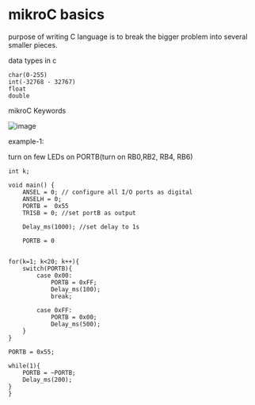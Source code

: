 #  mikroC basics
purpose of writing C language is to break the bigger problem into several smaller pieces.

data types in c

    char(0-255)
    int(-32768 - 32767)
    float
    double

mikroC Keywords

![image](https://github.com/harin44/PIC16F877A_Simplified/assets/94885392/2211f37a-dfc5-4eab-9449-6bee93157052)


example-1:

turn on few LEDs on PORTB(turn on RB0,RB2, RB4, RB6)

    int k;
    
    void main() {
        ANSEL = 0; // configure all I/O ports as digital
        ANSELH = 0;
        PORTB =  0x55
        TRISB = 0; //set portB as output

        Delay_ms(1000); //set delay to 1s

        PORTB = 0
    

    for(k=1; k<20; k++){
        switch(PORTB){
            case 0x00: 
                PORTB = 0xFF;
                Delay_ms(100);
                break;

            case 0xFF: 
                PORTB = 0x00;
                Delay_ms(500);
        }
    }

    PORTB = 0x55;

    while(1){
        PORTB = ~PORTB;
        Delay_ms(200);
    }
    }
